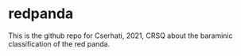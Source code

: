# redpanda
This is the github repo for Cserhati, 2021, CRSQ about the baraminic classification of the red panda.
